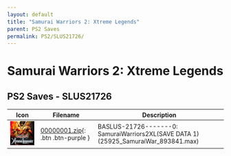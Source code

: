 ```yaml
---
layout: default
title: "Samurai Warriors 2: Xtreme Legends"
parent: PS2 Saves
permalink: PS2/SLUS21726/
---
```

# Samurai Warriors 2: Xtreme Legends

## PS2 Saves - SLUS21726

| Icon | Filename | Description |
|------|----------|-------------|
| ![Samurai Warriors 2: Xtreme Legends](icon0.png) | [00000001.zip](00000001.zip){: .btn .btn-purple } | BASLUS-21726-------0: SamuraiWarriors2XL(SAVE DATA 1) (25925_SamuraiWar_893841.max) |
